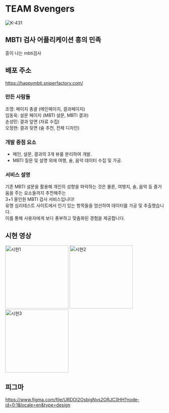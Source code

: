 # TEAM 8vengers

![K-431](https://github.com/gitjoyoung/8vengers/assets/126527025/41280c12-20f7-41c3-a641-73926f59695e)

## MBTI 검사 어플리케이션 흥의 민족
흥이 나는 mbti검사 

## 배포 주소
https://happymbti.sniperfactory.com/

### 만든 사람들

조영: 페이지 총괄 (메인페이지, 결과페이지)<br>
임동욱: 설문 페이지 (MBTI 설문, MBTI 결과)<br>
손성민: 결과 앞면 (자료 수집)<br>
오정현: 결과 뒷면 (술 추천, 전체 디자인)<br>

### 개발 중점 요소
- 메인, 설문, 결과의 3개 뷰를 분리하여 개발.
- MBTI 질문 및 설명 외에 여행, 술, 음악 데이터 수집 및 가공.
  
### 서비스 설명

기존 MBTI 설문을 활용해 개인의 성향을 파악하는 것은 물론, 여행지, 술, 음악 등 즐거움을 주는 요소들까지 추천해주는 <br>
3+1 올인원 MBTI 검사 서비스입니다!<br>
유명 심리테스트 사이트에서 인기 있는 항목들을 엄선하여 데이터를 가공 및 추출했습니다. <br>
이를 통해 사용자에게 보다 풍부하고 맞춤화된 경험을 제공합니다.<br>



## 시현 영상

<div >
    <img width="200" src="https://github.com/happy-tribe-MBTI-project-flutter/happy-tribe-MBTI/assets/126527025/1be58434-674a-41cf-97d7-f1bf99950d9c" alt="시현1">
    <img width="200" src="https://github.com/happy-tribe-MBTI-project-flutter/happy-tribe-MBTI/assets/126527025/6a52e36e-aa08-4344-842d-7ee19f8c2ccd" alt="시현2">
    <img width="200" src="https://github.com/happy-tribe-MBTI-project-flutter/happy-tribe-MBTI/assets/126527025/48fb987e-d075-4477-a7fb-33d955acaf29" alt="시현3">
</div>



## 피그마
https://www.figma.com/file/URDOI2OsbigNvs2ORJC3HH?node-id=0:1&locale=en&type=design

